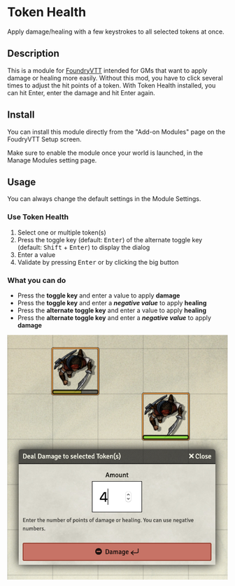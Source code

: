 # Token Health

Apply damage/healing with a few keystrokes to all selected tokens at once.

## Description

This is a module for [FoundryVTT](https://foundryvtt.com/) intended for GMs that want to apply damage or healing more easily. Without this mod, you have to click several times to adjust the hit points of a token. With Token Health installed, you can hit Enter, enter the damage and hit Enter again. 

## Install

You can install this module directly from the "Add-on Modules" page on the FoudryVTT Setup screen. 

Make sure to enable the module once your world is launched, in the Manage Modules setting page.

## Usage

You can always change the default settings in the Module Settings.

### Use Token Health

1. Select one or multiple token(s)
1. Press the toggle key (default: <kbd>Enter</kbd>) of the alternate toggle key (default: <kbd>Shift</kbd> + <kbd>Enter</kbd>) to display the dialog
1. Enter a value
1. Validate by pressing <kbd>Enter</kbd> or by clicking the big button

### What you can do

- Press the **toggle key** and enter a value to apply **damage** 
- Press the **toggle key** and enter a ***negative value*** to apply **healing**
- Press the **alternate toggle key** and enter a value to apply **healing** 
- Press the **alternate toggle key** and enter a ***negative value*** to apply **damage** 

![screenshot](screenshot.png)
